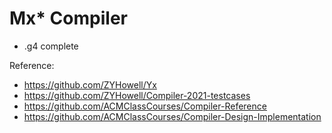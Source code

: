 # Mx* Compiler

+ .g4 complete

Reference:
+ https://github.com/ZYHowell/Yx
+ https://github.com/ZYHowell/Compiler-2021-testcases
+ https://github.com/ACMClassCourses/Compiler-Reference
+ https://github.com/ACMClassCourses/Compiler-Design-Implementation
